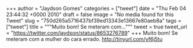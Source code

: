 
+++
author = "Jaydson Gomes"
categories = ["tweet"]
date = "Thu Feb 04 23:44:32 +0000 2010"
draft = false
image = "No media found for this Tweet"
slug = "750d265a5716437bf39ed13343e13667e80aeb8a"
tags = ["tweet"]
title = """Muito bom! Se meteram com..."""
tweet = true
tweet_url = "https://twitter.com/jaydson/status/8653276789"
+++
Muito bom! Se meteram com a mulher do cara errado. http://tinyurl.com/yf6j5tu
